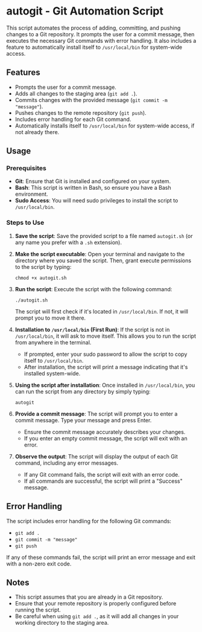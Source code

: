 # autogit - Git Automation Script

This script automates the process of adding, committing, and pushing changes to a Git repository. It prompts the user for a commit message, then executes the necessary Git commands with error handling. It also includes a feature to automatically install itself to `/usr/local/bin` for system-wide access.

## Features

-   Prompts the user for a commit message.
-   Adds all changes to the staging area (`git add .`).
-   Commits changes with the provided message (`git commit -m "message"`).
-   Pushes changes to the remote repository (`git push`).
-   Includes error handling for each Git command.
-   Automatically installs itself to `/usr/local/bin` for system-wide access, if not already there.

## Usage

### Prerequisites

-   **Git**: Ensure that Git is installed and configured on your system.
-   **Bash**: This script is written in Bash, so ensure you have a Bash environment.
-   **Sudo Access**: You will need sudo privileges to install the script to `/usr/local/bin`.

### Steps to Use

1.  **Save the script**:
    Save the provided script to a file named `autogit.sh` (or any name you prefer with a `.sh` extension).

2.  **Make the script executable**:
    Open your terminal and navigate to the directory where you saved the script. Then, grant execute permissions to the script by typing:

    ```
    chmod +x autogit.sh
    ```

3.  **Run the script**:
    Execute the script with the following command:

    ```
    ./autogit.sh
    ```

    The script will first check if it's located in `/usr/local/bin`. If not, it will prompt you to move it there.

4.  **Installation to `/usr/local/bin` (First Run)**:
    If the script is not in `/usr/local/bin`, it will ask to move itself. This allows you to run the script from anywhere in the terminal.

    -   If prompted, enter your sudo password to allow the script to copy itself to `/usr/local/bin`.
    -   After installation, the script will print a message indicating that it's installed system-wide.

5.  **Using the script after installation**:
    Once installed in `/usr/local/bin`, you can run the script from any directory by simply typing:

    ```
    autogit
    ```

6.  **Provide a commit message**:
    The script will prompt you to enter a commit message. Type your message and press Enter.

    -   Ensure the commit message accurately describes your changes.
    -   If you enter an empty commit message, the script will exit with an error.

7.  **Observe the output**:
    The script will display the output of each Git command, including any error messages.

    -   If any Git command fails, the script will exit with an error code.
    -   If all commands are successful, the script will print a "Success" message.

## Error Handling

The script includes error handling for the following Git commands:

-   `git add .`
-   `git commit -m "message"`
-   `git push`

If any of these commands fail, the script will print an error message and exit with a non-zero exit code.

## Notes

-   This script assumes that you are already in a Git repository.
-   Ensure that your remote repository is properly configured before running the script.
-   Be careful when using `git add .`, as it will add all changes in your working directory to the staging area.

